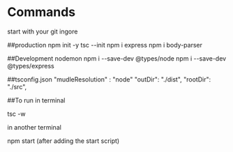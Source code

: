 # Commands
start with your git ingore

##production
npm init -y
tsc --init
npm i express
npm i body-parser

##Development
nodemon
npm i --save-dev @types/node
npm i --save-dev @types/express

##tsconfig.json
"mudleResolution" : "node"
"outDir": "./dist",
"rootDir": "./src",

##To run
in terminal

tsc -w

in another terminal 

npm start (after adding the start script)
